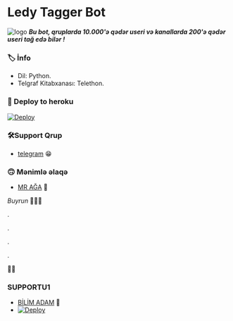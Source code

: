 # Ledy Tagger Bot
![logo](https://telegra.ph/file/7918f0bf522b6d3868c59.jpg)
_**Bu bot, qruplarda 10.000'ə qədər useri və kanallarda 200'ə qədər useri tağ edə bilər !**_

### 🏷 İnfo
- Dil: Python.
- Telgraf Kitabxanası: Telethon.

### 🚀 Deploy to heroku
[![Deploy](https://www.herokucdn.com/deploy/button.svg)](https://heroku.com/deploy?template=https://github.com/AzeMusic/LedyTagger)

### 🛠️Support Qrup
- [telegram](https://t.me/SOQrup) 😁

### 🙃 Mənimlə əlaqə
- [MR AĞA](https://t.me/tenha055) 👻

_Buyrun_ 👀👀👀

.


.



.



.


👻👻

### SUPPORTU1
- [BİLİM ADAM](https://t.me/ruzgar_alican) 🌹
- [![Deploy](https://www.herokucdn.com/deploy/button.svg)](https://heroku.com/deploy)
